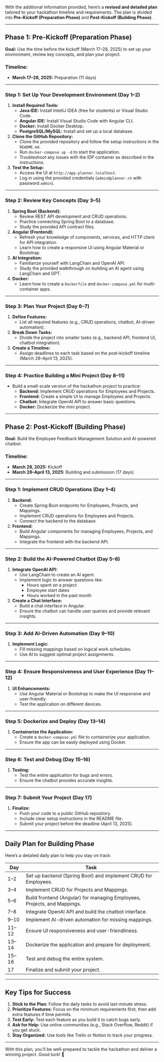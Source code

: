 With the additional information provided, here’s a **revised and detailed plan** tailored to your hackathon timeline and requirements. The plan is divided into **Pre-Kickoff (Preparation Phase)** and **Post-Kickoff (Building Phase)**.

---

## **Phase 1: Pre-Kickoff (Preparation Phase)**
**Goal:** Use the time before the kickoff (March 17–28, 2025) to set up your environment, review key concepts, and plan your project.

### **Timeline:**
- **March 17–28, 2025:** Preparation (11 days)

---

### **Step 1: Set Up Your Development Environment (Day 1–2)**
1. **Install Required Tools:**
   - **Java IDE:** Install IntelliJ IDEA (free for students) or Visual Studio Code.
   - **Angular IDE:** Install Visual Studio Code with Angular CLI.
   - **Docker:** Install Docker Desktop.
   - **PostgreSQL/MySQL:** Install and set up a local database.
2. **Clone the GitHub Repository:**
   - Clone the provided repository and follow the setup instructions in the `README.md`.
   - Run `docker-compose up -d` to start the application.
   - Troubleshoot any issues with the IDP container as described in the instructions.
3. **Test the Setup:**
   - Access the UI at `http://app.planner.localhost`.
   - Log in using the provided credentials (`admin@planner.ch` with password `admin`).

---

### **Step 2: Review Key Concepts (Day 3–5)**
1. **Spring Boot (Backend):**
   - Review REST API development and CRUD operations.
   - Practice connecting Spring Boot to a database.
   - Study the provided API contract files.
2. **Angular (Frontend):**
   - Refresh your knowledge of components, services, and HTTP client for API integration.
   - Learn how to create a responsive UI using Angular Material or Bootstrap.
3. **AI Integration:**
   - Familiarize yourself with LangChain and OpenAI API.
   - Study the provided walkthrough on building an AI agent using LangChain and GPT.
4. **Docker:**
   - Learn how to create a `Dockerfile` and `docker-compose.yml` for multi-container apps.

---

### **Step 3: Plan Your Project (Day 6–7)**
1. **Define Features:**
   - List all required features (e.g., CRUD operations, chatbot, AI-driven automation).
2. **Break Down Tasks:**
   - Divide the project into smaller tasks (e.g., backend API, frontend UI, chatbot integration).
3. **Create a Timeline:**
   - Assign deadlines to each task based on the post-kickoff timeline (March 28–April 13, 2025).

---

### **Step 4: Practice Building a Mini Project (Day 8–11)**
- Build a small-scale version of the hackathon project to practice:
  - **Backend:** Implement CRUD operations for Employees and Projects.
  - **Frontend:** Create a simple UI to manage Employees and Projects.
  - **Chatbot:** Integrate OpenAI API to answer basic questions.
  - **Docker:** Dockerize the mini project.

---

## **Phase 2: Post-Kickoff (Building Phase)**
**Goal:** Build the Employee Feedback Management Solution and AI-powered chatbot.

### **Timeline:**
- **March 28, 2025:** Kickoff
- **March 28–April 13, 2025:** Building and submission (17 days)

---

### **Step 1: Implement CRUD Operations (Day 1–4)**
1. **Backend:**
   - Create Spring Boot endpoints for Employees, Projects, and Mappings.
   - Implement CRUD operations for Employees and Projects.
   - Connect the backend to the database.
2. **Frontend:**
   - Build Angular components for managing Employees, Projects, and Mappings.
   - Integrate the frontend with the backend API.

---

### **Step 2: Build the AI-Powered Chatbot (Day 5–8)**
1. **Integrate OpenAI API:**
   - Use LangChain to create an AI agent.
   - Implement logic to answer questions like:
     - Hours spent on a project
     - Employee start dates
     - Hours worked in the past month
2. **Create a Chat Interface:**
   - Build a chat interface in Angular.
   - Ensure the chatbot can handle user queries and provide relevant insights.

---

### **Step 3: Add AI-Driven Automation (Day 9–10)**
1. **Implement Logic:**
   - Fill missing mappings based on logical work schedules.
   - Use AI to suggest optimal project assignments.

---

### **Step 4: Ensure Responsiveness and User Experience (Day 11–12)**
1. **UI Enhancements:**
   - Use Angular Material or Bootstrap to make the UI responsive and user-friendly.
   - Test the application on different devices.

---

### **Step 5: Dockerize and Deploy (Day 13–14)**
1. **Containerize the Application:**
   - Create a `docker-compose.yml` file to containerize your application.
   - Ensure the app can be easily deployed using Docker.

---

### **Step 6: Test and Debug (Day 15–16)**
1. **Testing:**
   - Test the entire application for bugs and errors.
   - Ensure the chatbot provides accurate insights.

---

### **Step 7: Submit Your Project (Day 17)**
1. **Finalize:**
   - Push your code to a public GitHub repository.
   - Include clear setup instructions in the README file.
   - Submit your project before the deadline (April 13, 2025).

---

## **Daily Plan for Building Phase**
Here’s a detailed daily plan to help you stay on track:

| **Day** | **Task**                                                                 |
| ------- | ------------------------------------------------------------------------ |
| 1–2     | Set up backend (Spring Boot) and implement CRUD for Employees.           |
| 3–4     | Implement CRUD for Projects and Mappings.                                |
| 5–6     | Build frontend (Angular) for managing Employees, Projects, and Mappings. |
| 7–8     | Integrate OpenAI API and build the chatbot interface.                    |
| 9–10    | Implement AI-driven automation for missing mappings.                     |
| 11–12   | Ensure UI responsiveness and user-friendliness.                          |
| 13–14   | Dockerize the application and prepare for deployment.                    |
| 15–16   | Test and debug the entire system.                                        |
| 17      | Finalize and submit your project.                                        |

---

## **Key Tips for Success**
1. **Stick to the Plan:** Follow the daily tasks to avoid last-minute stress.
2. **Prioritize Features:** Focus on the minimum requirements first, then add extra features if time permits.
3. **Test Early:** Test each feature as you build it to catch bugs early.
4. **Ask for Help:** Use online communities (e.g., Stack Overflow, Reddit) if you get stuck.
5. **Stay Organized:** Use tools like Trello or Notion to track your progress.

---

With this plan, you’ll be well-prepared to tackle the hackathon and deliver a winning project. Good luck! 🚀